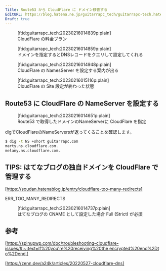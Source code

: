 ```yaml
---
Title: Route53 から CloudFlare に ドメイン移管する
EditURL: https://blog.hatena.ne.jp/guitarrapc_tech/guitarrapc-tech.hatenablog.com/atom/entry/4207112889963559645
Draft: true
---
```


<figure class="figure-image figure-image-fotolife" title="CloudFlare の料金プラン">[f:id:guitarrapc_tech:20230216014839p:plain]<figcaption>CloudFlare の料金プラン</figcaption></figure>

<figure class="figure-image figure-image-fotolife" title="ドメインを指定するとDNSレコードをクエリして設定してくれる">[f:id:guitarrapc_tech:20230216014859p:plain]<figcaption>ドメインを指定するとDNSレコードをクエリして設定してくれる</figcaption></figure>

<figure class="figure-image figure-image-fotolife" title="CloudFlare の NamesServer を設定する案内が出る">[f:id:guitarrapc_tech:20230216014948p:plain]<figcaption>CloudFlare の NamesServer を設定する案内が出る</figcaption></figure>

<figure class="figure-image figure-image-fotolife" title="CloudFlare の Site 設定が終わった状態">[f:id:guitarrapc_tech:20230216015116p:plain]<figcaption>CloudFlare の Site 設定が終わった状態</figcaption></figure>

## Route53 に CloudFlare の NameServer を設定する

<figure class="figure-image figure-image-fotolife" title="Route53 で取得したドメインのNameServerに CloudFlare を指定">[f:id:guitarrapc_tech:20230216014651p:plain]<figcaption>Route53 で取得したドメインのNameServerに CloudFlare を指定</figcaption></figure>

digでCloudFlareのNameServersが返ってくることを確認します。

```bash
$ dig -t NS +short guitarrapc.com
marty.ns.cloudflare.com.
melany.ns.cloudflare.com.
```

## TIPS: はてなブログの独自ドメインを CloudFlare で管理する



[https://soudan.hatenablog.jp/entry/cloudflare-too-many-redirects]

ERR_TOO_MANY_REDIRECTS

<figure class="figure-image figure-image-fotolife" title="はてなブログの CNAME として設定した場合 Full (Strict) が必須">[f:id:guitarrapc_tech:20230216014737p:plain]<figcaption>はてなブログの CNAME として設定した場合 Full (Strict) が必須</figcaption></figure>

## 参考


[https://spinupwp.com/doc/troubleshooting-cloudflare-issues/#:~:text=If%20you're%20receiving%20the,encrypted%20end%2Dto%2Dend.]



[https://zenn.dev/a24k/articles/20220527-cloudflare-dns]

